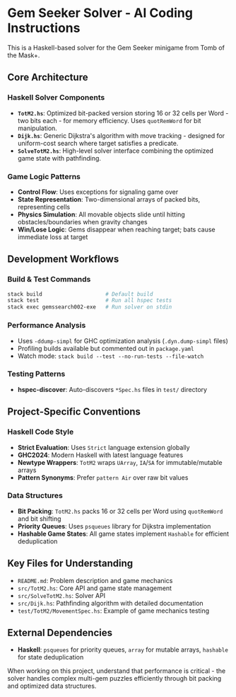 # Gem Seeker Solver - AI Coding Instructions

This is a Haskell-based solver for the Gem Seeker minigame from Tomb of the Mask+.

## Core Architecture

### Haskell Solver Components
- **`TotM2.hs`**: Optimized bit-packed version storing 16 or 32 cells per Word - two bits each - for memory efficiency. Uses `quotRemWord` for bit manipulation.
- **`Dijk.hs`**: Generic Dijkstra's algorithm with move tracking - designed for uniform-cost search where target satisfies a predicate.
- **`SolveTotM2.hs`**: High-level solver interface combining the optimized game state with pathfinding.

### Game Logic Patterns
- **Control Flow**: Uses exceptions for signaling game over
- **State Representation**: Two-dimensional arrays of packed bits, representing cells
- **Physics Simulation**: All movable objects slide until hitting obstacles/boundaries when gravity changes
- **Win/Lose Logic**: Gems disappear when reaching target; bats cause immediate loss at target

## Development Workflows

### Build & Test Commands
```bash
stack build                    # Default build
stack test                     # Run all hspec tests
stack exec gemssearch002-exe   # Run solver on stdin
```

### Performance Analysis
- Uses `-ddump-simpl` for GHC optimization analysis (`.dyn.dump-simpl` files)
- Profiling builds available but commented out in `package.yaml`
- Watch mode: `stack build --test --no-run-tests --file-watch`

### Testing Patterns
- **hspec-discover**: Auto-discovers `*Spec.hs` files in `test/` directory

## Project-Specific Conventions

### Haskell Code Style
- **Strict Evaluation**: Uses `Strict` language extension globally
- **GHC2024**: Modern Haskell with latest language features
- **Newtype Wrappers**: `TotM2` wraps `UArray`, `IA`/`SA` for immutable/mutable arrays
- **Pattern Synonyms**: Prefer `pattern Air` over raw bit values

### Data Structures
- **Bit Packing**: `TotM2.hs` packs 16 or 32 cells per Word using `quotRemWord` and bit shifting
- **Priority Queues**: Uses `psqueues` library for Dijkstra implementation
- **Hashable Game States**: All game states implement `Hashable` for efficient deduplication

## Key Files for Understanding
- `README.md`: Problem description and game mechanics
- `src/TotM2.hs`: Core API and game state management
- `src/SolveTotM2.hs`: Solver API
- `src/Dijk.hs`: Pathfinding algorithm with detailed documentation
- `test/TotM2/MovementSpec.hs`: Example of game mechanics testing

## External Dependencies
- **Haskell**: `psqueues` for priority queues, `array` for mutable arrays, `hashable` for state deduplication

When working on this project, understand that performance is critical - the solver handles complex multi-gem puzzles efficiently through bit packing and optimized data structures.
